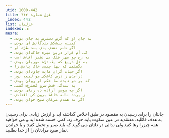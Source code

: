 ```yaml
---
utid: 1000-442
title: غزل شماره ۴۴۲
_index: 442
list: غزلیات
indexes: ی
mesra:
  - به جان او که گرم دسترس به جان بودی
  - کمینه پیشکش بندگانش آن بودی
  - اگر دلم نشدی پای بند طرّه او
  - کی اَم قرار درین تیره خاکدان بودی
  - به رخ چو مهر فلک بی نظیر آفاق است
  - به دل دریغ که یک ذرّه مهربان بودی
  - بگفتمی که بها چیست خاک پایش را
  - اگر حیات گران مایه جاودان بودی
  - درآمدی ز درم کاشکی چو لمعهِ نور
  - که بر دو دیده ما حکم او روان بودی
  - به بندگی قدش سرو مُعتَرِف گشتی
  - اگر چه سوسن آزاده ده زبان بودی
  - ز پرده ناله حافظ برون کی افتادی
  - اگر نه همدم مرغان صبح خوان بودی
---
```

جانتان را برای رسیدن به مقصود در طبق اخلاص گذاشته اید و ارزش زیادی برای رسیدن به هدف قائلید. معتقدید در عین سکوت باید حرف زد. کمی خسته شده اید و می خواهید همه چیزرا رها کنید ولی ندائی در دلتان می گوید که باید صبر و تحمل کنید و با خواندن نماز صبح مرادتان را از خدا بطلبید.
